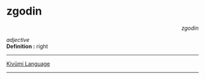
# zgodin

<div align="right"><i>zgodin</i></div>

*adjective*  
**Definition :** right  

---

[Kivümi Language](../README.md)

---
